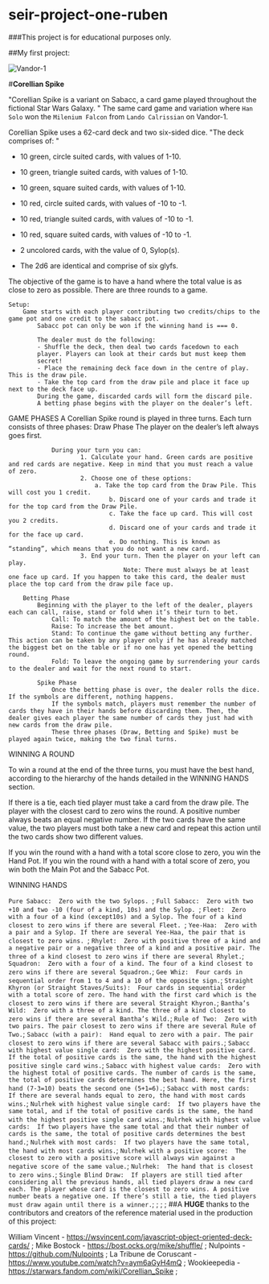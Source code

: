 # seir-project-one-ruben
###This project is for educational purposes only. 


##My first project:

![Vandor-1](https://static.wikia.nocookie.net/starwars/images/c/c1/SoloAdaptation3-CoverArt.jpg/revision/latest/scale-to-width-down/500?cb=20190719033302)

#**Corellian Spike**

"Corellian Spike is a variant on Sabacc, a card game played throughout the fictional Star Wars Galaxy. "
The same card game and variation where `Han Solo` won the `Milenium Falcon` from `Lando Calrissian` on Vandor-1. 

Corellian Spike uses a 62-card deck and two six-sided dice. 
    "The deck comprises of: "
-    10 green, circle suited cards, with values of 1-10. 
-    10 green, triangle suited cards, with values of 1-10. 
-    10 green, square suited cards, with values of 1-10. 
-    10 red, circle suited cards, with values of -10 to -1. 
-    10 red, triangle suited cards, with values of -10 to -1. 
-    10 red, square suited cards, with values of -10 to -1. 
-    2 uncolored cards, with the value of 0, Sylop(s). 

-    The 2d6 are identical and comprise of six glyfs.


The objective of the game is to have a hand where the total value is as close to zero as possible. 
There are three rounds to a game. 
```
Setup: 
    Game starts with each player contributing two credits/chips to the game pot and one credit to the sabacc pot. 
        Sabacc pot can only be won if the winning hand is === 0. 

        The dealer must do the following:
        - Shuffle the deck, then deal two cards facedown to each
        player. Players can look at their cards but must keep them
        secret!
        - Place the remaining deck face down in the centre of play. This is the draw pile.
        - Take the top card from the draw pile and place it face up next to the deck face up.
        During the game, discarded cards will form the discard pile.
        A betting phase begins with the player on the dealer’s left.
```
GAME PHASES
    A Corellian Spike round is played in three turns. Each turn consists of three phases:
        Draw Phase
            The player on the dealer’s left always goes first.
```
            During your turn you can:
                    1. Calculate your hand. Green cards are positive and red cards are negative. Keep in mind that you must reach a value of zero.
                    2. Choose one of these options:
                        a. Take the top card from the Draw Pile. This will cost you 1 credit.
                            b. Discard one of your cards and trade it for the top card from the Draw Pile.
                            c. Take the face up card. This will cost you 2 credits.
                            d. Discard one of your cards and trade it for the face up card.
                            e. Do nothing. This is known as “standing”, which means that you do not want a new card.
                    3. End your turn. Then the player on your left can play.
                                Note: There must always be at least one face up card. If you happen to take this card, the dealer must place the top card from the draw pile face up. 
```
        Betting Phase
            Beginning with the player to the left of the dealer, players each can call, raise, stand or fold when it’s their turn to bet.
                Call: To match the amount of the highest bet on the table.
                Raise: To increase the bet amount.
                Stand: To continue the game without betting any further. This action can be taken by any player only if he has already matched the biggest bet on the table or if no one has yet opened the betting round.
                Fold: To leave the ongoing game by surrendering your cards to the dealer and wait for the next round to start.
```
        Spike Phase
            Once the betting phase is over, the dealer rolls the dice. If the symbols are different, nothing happens.
            If the symbols match, players must remember the number of cards they have in their hands before discarding them. Then, the dealer gives each player the same number of cards they just had with new cards from the draw pile.
            These three phases (Draw, Betting and Spike) must be played again twice, making the two final turns.
```
WINNING A ROUND

To win a round at the end of the three turns, you must have the best hand, according to the hierarchy of the hands detailed in the WINNING HANDS section.

If there is a tie, each tied player must take a card from the draw pile. The player with the closest card to zero wins the round. A positive number always beats an equal negative number. If the two cards have the same value, the two players must both take a new card and repeat this action until the two cards show two different values.

If you win the round with a hand with a total score close to zero, you win the Hand Pot.
If you win the round with a hand with a total score of zero, you win both the Main Pot and the Sabacc Pot.

WINNING HANDS

`Pure Sabacc: 
    Zero with the two Sylops. `;
`Full Sabacc: 
    Zero with two +10 and two -10 (four of a kind, 10s) and the Sylop. `;
`Fleet: 
    Zero with a four of a kind (except10s) and a Sylop. The four of a kind closest to zero wins if there are several Fleet. `;
`Yee-Haa: 
    Zero with a pair and a Sylop. If there are several Yee-Haa, the pair that is closest to zero wins. `;
`Rhylet: 
    Zero with positive three of a kind and a negative pair or a negative three of a kind and a positive pair. The three of a kind closest to zero wins if there are several Rhylet.`;
`Squadron: 
    Zero with a four of a kind. The four of a kind closest to zero wins if there are several Squadron.`;
`Gee Whiz: 
    Four cards in sequential order from 1 to 4 and a 10 of the opposite sign.`;
`Straight Khyron (or Straight Staves/Suits): 
    Four cards in sequential order with a total score of zero. The hand with the first card which is the closest to zero wins if there are several Straight Khyron.`;
`Bantha’s Wild: 
    Zero with a three of a kind. The three of a kind closest to zero wins if there are several Bantha’s Wild.`;
`Rule of Two: 
    Zero with two pairs. The pair closest to zero wins if there are several Rule of Two.`;
`Sabacc (with a pair): 
    Hand equal to zero with a pair. The pair closest to zero wins if there are several Sabacc with pairs.`;
`Sabacc with highest value single card: 
    Zero with the highest positive card. If the total of positive cards is the same, the hand with the highest positive single card wins.`;
`Sabacc with highest value cards: 
    Zero with the highest total of positive cards. The number of cards is the same, the total of positive cards determines the best hand. Here, the first hand (7-3=10) beats the second one (5+1=6).`;
`Sabacc with most cards: 
    If there are several hands equal to zero, the hand with most cards wins.`;
`Nulrhek with highest value single card: 
    If two players have the same total, and if the total of positive cards is the same, the hand with the highest positive single card wins.`;
`Nulrhek with highest value cards: 
    If two players have the same total and that their number of cards is the same, the total of positive cards determines the best hand.`;
`Nulrhek with most cards: 
    If two players have the same total, the hand with most cards wins.`;
`Nulrhek with a positive score: 
    The closest to zero with a positive score will always win against a negative score of the same value.`;
`Nulrhek: 
    The hand that is closest to zero wins.`;
`Single Blind Draw: 
    If players are still tied after considering all the previous hands, all tied players draw a new card each. The player whose card is the closest to zero wins. A positive number beats a negative one. If there’s still a tie, the tied players must draw again until there is a winner.`;
;
;
;
##A **HUGE** thanks to the contributors and creators of the reference material used in the production of this project: 

William Vincent - https://wsvincent.com/javascript-object-oriented-deck-cards/ ;
Mike Bostock - https://bost.ocks.org/mike/shuffle/ ;
Nulpoints - https://github.com/Nulpoints ;
La Tribune de Coruscant - https://www.youtube.com/watch?v=aym6aGyH4mQ ;
Wookieepedia - https://starwars.fandom.com/wiki/Corellian_Spike ;